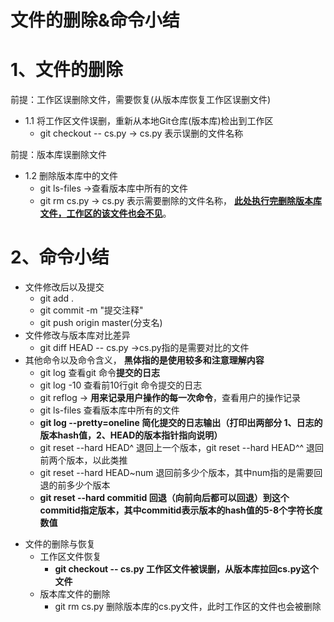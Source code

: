# 文件的删除&命令小结

# 1、文件的删除

前提：工作区误删除文件，需要恢复(从版本库恢复工作区误删文件)

+ 1.1 将工作区文件误删，重新从本地Git仓库(版本库)检出到工作区 
  + git checkout -- cs.py     -> cs.py 表示误删的文件名称


前提：版本库误删除文件

+ 1.2 删除版本库中的文件
  + git ls-files  ->查看版本库中所有的文件
  + git rm cs.py   ->  cs.py 表示需要删除的文件名称， **<u>此处执行完删除版本库文件，工作区的该文件也会不见</u>**。

# 2、命令小结

- 文件修改后以及提交
  - git add .
  - git commit -m "提交注释"
  - git push origin master(分支名)
- 文件修改与版本库对比差异
  - git diff HEAD  -- cs.py      ->cs.py指的是需要对比的文件
- 其他命令以及命令含义， **黑体指的是使用较多和注意理解内容**
  - git log  查看git 命令**提交的日志**
  - git log -10 查看前10行git 命令提交的日志
  - git reflog    -> **用来记录用户操作的每一次命令**，查看用户的操作记录
  - git ls-files  查看版本库中所有的文件
  - **git log --pretty=oneline  简化提交的日志输出（打印出两部分 1、日志的版本hash值，2、HEAD的版本指针指向说明）**
  - git reset --hard HEAD^ 退回上一个版本，git reset --hard HEAD^^ 退回前两个版本，以此类推
  - git reset --hard HEAD~num   退回前多少个版本，其中num指的是需要回退的前多少个版本
  - **git reset --hard  commitid   回退（向前向后都可以回退）到这个commitid指定版本，其中commitid表示版本的hash值的5-8个字符长度数值**

+ 文件的删除与恢复
  + 工作区文件恢复
    + **git checkout -- cs.py   工作区文件被误删，从版本库拉回cs.py这个文件**
  + 版本库文件的删除
    + git rm cs.py  删除版本库的cs.py文件，此时工作区的文件也会被删除